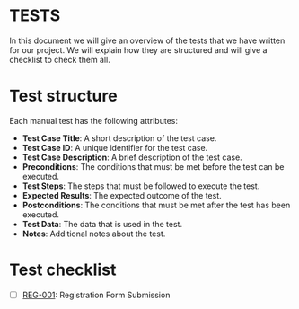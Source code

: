 # TESTS

In this document we will give an overview of the tests that we have written for our project. We will explain how they are structured and will give a checklist to check them all.

# Test structure

Each manual test has the following attributes:

- **Test Case Title**: A short description of the test case.
- **Test Case ID**: A unique identifier for the test case.
- **Test Case Description**: A brief description of the test case.
- **Preconditions**: The conditions that must be met before the test can be executed.
- **Test Steps**: The steps that must be followed to execute the test.
- **Expected Results**: The expected outcome of the test.
- **Postconditions**: The conditions that must be met after the test has been executed.
- **Test Data**: The data that is used in the test.
- **Notes**: Additional notes about the test.


# Test checklist

- [ ] [REG-001](/test-cases/tests/REG-001.md): Registration Form Submission 
